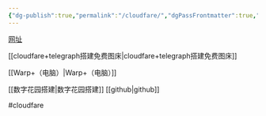 ```yaml
---
{"dg-publish":true,"permalink":"/cloudfare/","dgPassFrontmatter":true,"noteIcon":""}
---
```




[网址](https://www.cloudflare-cn.com/enterprise/)

[[cloudfare+telegraph搭建免费图床\|cloudfare+telegraph搭建免费图床]]


[[Warp+（电脑）\|Warp+（电脑）]]

[[数字花园搭建\|数字花园搭建]]
[[github\|github]]



#cloudfare